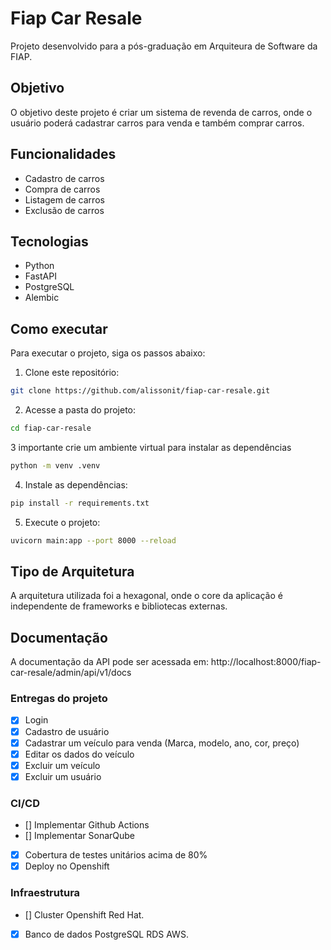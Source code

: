 # Fiap Car Resale
Projeto desenvolvido para a pós-graduação em Arquiteura de Software da FIAP.

## Objetivo
O objetivo deste projeto é criar um sistema de revenda de carros, onde o usuário poderá cadastrar carros para venda e também comprar carros.

## Funcionalidades
- Cadastro de carros
- Compra de carros
- Listagem de carros
- Exclusão de carros

## Tecnologias
- Python
- FastAPI
- PostgreSQL
- Alembic

## Como executar
Para executar o projeto, siga os passos abaixo:
1. Clone este repositório:
```bash
git clone https://github.com/alissonit/fiap-car-resale.git
```
2. Acesse a pasta do projeto:
```bash
cd fiap-car-resale
```

3 importante crie um ambiente virtual para instalar as dependências
```bash
python -m venv .venv
```
4. Instale as dependências:
```bash
pip install -r requirements.txt
```

5. Execute o projeto:
```bash
uvicorn main:app --port 8000 --reload
```

## Tipo de Arquitetura
A arquitetura utilizada foi a hexagonal, onde o core da aplicação é independente de frameworks e bibliotecas externas.

## Documentação
A documentação da API pode ser acessada em:
http://localhost:8000/fiap-car-resale/admin/api/v1/docs


### Entregas do projeto
- [x] Login
- [x] Cadastro de usuário
- [x] Cadastrar um veículo para venda (Marca, modelo, ano, cor, preço)
- [x] Editar os dados do veículo
- [x] Excluir um veículo
- [x] Excluir um usuário

### CI/CD
- [] Implementar Github Actions
- [] Implementar SonarQube
- [x] Cobertura de testes unitários acima de 80%
- [x] Deploy no Openshift

### Infraestrutura
- [] Cluster Openshift Red Hat.
- [x] Banco de dados PostgreSQL RDS AWS.
